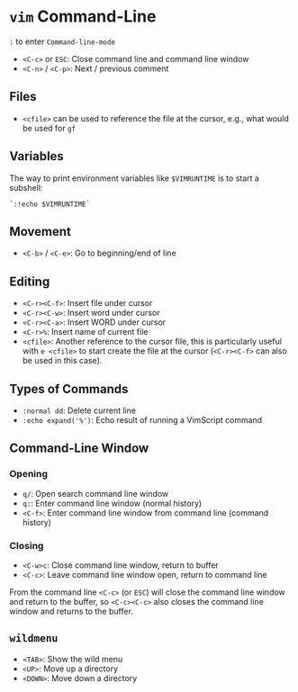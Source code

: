 # `vim` Command-Line

`:` to enter `Command-line-mode`
- `<C-c>` or `ESC`: Close command line and command line window
- `<C-n>` / `<C-p>`: Next / previous comment

## Files

- `<cfile>` can be used to reference the file at the cursor, e.g., what would be used for `gf`

## Variables

The way to print environment variables like `$VIMRUNTIME` is to start a subshell:

```
`:!echo $VIMRUNTIME`
```
## Movement

- `<C-b>` / `<C-e>`: Go to beginning/end of line

## Editing

- `<C-r><C-f>`: Insert file under cursor
- `<C-r><C-w>`: Insert word under cursor
- `<C-r><C-a>`: Insert WORD under cursor
- `<C-r>%`: Insert name of current file
- `<cfile>`: Another reference to the cursor file, this is particularly useful with `e <cfile>` to start create the file at the cursor (`<C-r><C-f>` can also be used in this case).

## Types of Commands

- `:normal dd`: Delete current line
- `:echo expand('%')`: Echo result of running a VimScript command

## Command-Line Window

### Opening

- `q/`: Open search command line window
- `q:`: Enter command line window (normal history)
- `<C-f>`: Enter command line window from command line (command history)

### Closing

- `<C-w>c`: Close command line window, return to buffer
- `<C-c>`: Leave command line window open, return to command line

From the command line `<C-c>` (or `ESC`) will close the command line window and return to the buffer, so `<C-c><C-c>` also closes the command line window and returns to the buffer.

## `wildmenu`

- `<TAB>`: Show the wild menu
- `<UP>`: Move up a directory
- `<DOWN>`: Move down a directory
